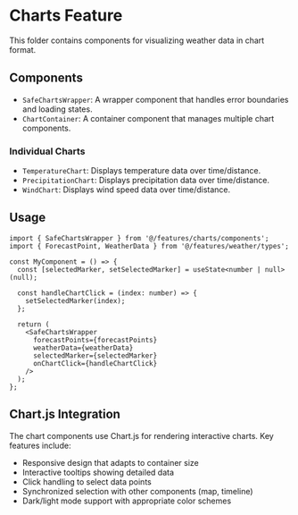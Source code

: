 # Charts Feature

This folder contains components for visualizing weather data in chart format.

## Components

- `SafeChartsWrapper`: A wrapper component that handles error boundaries and loading states.
- `ChartContainer`: A container component that manages multiple chart components.

### Individual Charts

- `TemperatureChart`: Displays temperature data over time/distance.
- `PrecipitationChart`: Displays precipitation data over time/distance.
- `WindChart`: Displays wind speed data over time/distance.

## Usage

```tsx
import { SafeChartsWrapper } from '@/features/charts/components';
import { ForecastPoint, WeatherData } from '@/features/weather/types';

const MyComponent = () => {
  const [selectedMarker, setSelectedMarker] = useState<number | null>(null);
  
  const handleChartClick = (index: number) => {
    setSelectedMarker(index);
  };

  return (
    <SafeChartsWrapper
      forecastPoints={forecastPoints}
      weatherData={weatherData}
      selectedMarker={selectedMarker}
      onChartClick={handleChartClick}
    />
  );
};
```

## Chart.js Integration

The chart components use Chart.js for rendering interactive charts. Key features include:

- Responsive design that adapts to container size
- Interactive tooltips showing detailed data
- Click handling to select data points
- Synchronized selection with other components (map, timeline)
- Dark/light mode support with appropriate color schemes
